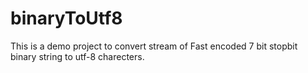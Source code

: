 # binaryToUtf8

This is a demo project to convert stream of Fast encoded 7 bit stopbit binary string to utf-8 charecters.
